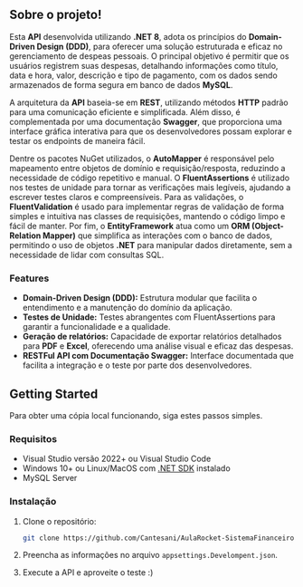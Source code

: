## Sobre o projeto!

Esta **API** desenvolvida utilizando **.NET 8**, adota os princípios do **Domain-Driven Design (DDD)**, para oferecer uma solução estruturada e eficaz no gerenciamento de despeas pessoais. O principal objetivo é permitir que os usuários registrem suas despesas, detalhando informações como título, data e hora, valor, descrição e tipo de pagamento, com os dados sendo armazenados de forma segura em banco de dados **MySQL**.

A arquitetura da **API** baseia-se em **REST**, utilizando métodos **HTTP** padrão para uma comunicação eficiente e simplificada. Além disso, é complementada por uma documentação **Swagger**, que proporciona uma interface gráfica interativa para que os desenvolvedores possam explorar e testar os endpoints de maneira fácil.

Dentre os pacotes NuGet utilizados, o **AutoMapper** é responsável pelo mapeamento entre objetos de domínio e requisição/resposta, reduzindo a necessidade de código repetitivo e manual. O **FluentAssertions** é utilizado nos testes de unidade para tornar as verificações mais legíveis, ajudando a escrever testes claros e compreensíveis. Para as validações, o **FluentValidation** é usado para implementar regras de validação de forma simples e intuitiva nas classes de requisições, mantendo o código limpo e fácil de manter. Por fim, o **EntityFramework** atua como um **ORM (Object-Relation Mapper)** que simplifica as interações com o banco de dados, permitindo o uso de objetos **.NET** para manipular dados diretamente, sem a necessidade de lidar com consultas SQL.

### Features
- **Domain-Driven Design (DDD):** Estrutura modular que facilita o entendimento e a manutenção do domínio da aplicação.
- **Testes de Unidade:** Testes abrangentes com FluentAssertions para garantir a funcionalidade e a qualidade.
- **Geração de relatórios:** Capacidade de exportar relatórios detalhados para **PDF** e **Excel**, oferecendo uma análise visual e eficaz das despesas.
- **RESTFul API com Documentação Swagger:** Interface documentada que facilita a integração e o teste por parte dos desenvolvedores.

 ## Getting Started

 Para obter uma cópia local funcionando, siga estes passos simples.

 ### Requisitos

 * Visual Studio versão 2022+ ou Visual Studio Code
 * Windows 10+ ou Linux/MacOS com [.NET SDK][dot-net-sdk] instalado
 * MySQL Server

 ### Instalação

 1. Clone o repositório:
    ```sh
    git clone https://github.com/Cantesani/AulaRocket-SistemaFinanceiro.git
    ```

 2. Preencha as informações no arquivo `appsettings.Develompent.json`. 
 3. Execute a API e aproveite o teste :)



<!-- Links -->
[dot-net-sdk]: https://dotnet.microsoft.com/pt-br/download/dotnet/8.0